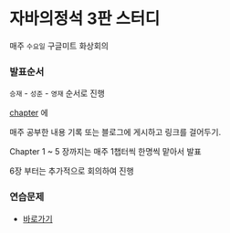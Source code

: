 # 자바의정석 3판 스터디

매주 `수요일` 구글미트 화상회의

### 발표순서
`승재` - `성준` - `영재` 순서로 진행

[chapter](https://github.com/lsj8367/java-study/tree/master/chapter) 에

매주 공부한 내용 기록 또는 블로그에 게시하고 링크를 걸어두기.

Chapter 1 ~ 5 장까지는 매주 1챕터씩 한명씩 맡아서 발표

6장 부터는 추가적으로 회의하여 진행

### 연습문제

- [바로가기](https://github.com/castello/javajungsuk3/blob/master/%EC%97%B0%EC%8A%B5%EB%AC%B8%EC%A0%9C%ED%92%80%EC%9D%B4/java_jungsuk3_%EC%97%B0%EC%8A%B5%EB%AC%B8%EC%A0%9C_20170131.pdf)
